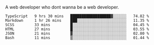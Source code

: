 A web developer who dont wanna be a web developer.

<!--START_SECTION:waka-->

```text
TypeScript   9 hrs 30 mins   ██████████████████▓░░░░░░   74.82 %
Markdown     1 hr 26 mins    ███░░░░░░░░░░░░░░░░░░░░░░   11.35 %
SCSS         33 mins         █░░░░░░░░░░░░░░░░░░░░░░░░   04.45 %
HTML         27 mins         █░░░░░░░░░░░░░░░░░░░░░░░░   03.55 %
JSON         21 mins         ▓░░░░░░░░░░░░░░░░░░░░░░░░   02.80 %
Bash         11 mins         ▒░░░░░░░░░░░░░░░░░░░░░░░░   01.44 %
```

<!--END_SECTION:waka-->
